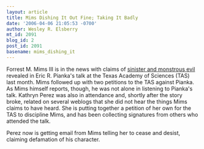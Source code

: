```yaml
---
layout: article
title: Mims Dishing It Out Fine; Taking It Badly
date: '2006-04-06 21:05:53 -0700'
author: Wesley R. Elsberry
mt_id: 2091
blog_id: 2
post_id: 2091
basename: mims_dishing_it
---
```

Forrest M. Mims III is in the news with claims of [sinister and monstrous evil](http://www.sas.org/tcs/weeklyIssues_2006/2006-04-07/feature1p/index.html) revealed in Eric R. Pianka's talk at the Texas Academy of Sciences (TAS) last month. Mims followed up with two petitions to the TAS against Pianka. As Mims himself reports, though, he was not alone in listening to Pianka's talk. Kathryn Perez was also in attendance and, shortly after the story broke, related on several weblogs that she did not hear the things Mims claims to have heard. She is putting together a petition of her own for the TAS to discipline Mims, and has been collecting signatures from others who attended the talk.

Perez now is getting email from Mims telling her to cease and desist, claiming defamation of his character.
